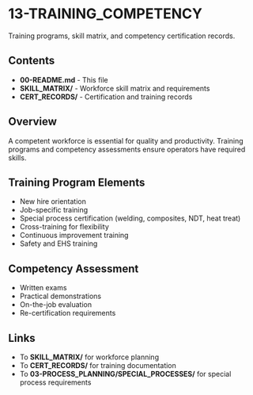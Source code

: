 # 13-TRAINING_COMPETENCY

Training programs, skill matrix, and competency certification records.

## Contents

- **00-README.md** - This file
- **SKILL_MATRIX/** - Workforce skill matrix and requirements
- **CERT_RECORDS/** - Certification and training records

## Overview

A competent workforce is essential for quality and productivity. Training programs and competency assessments ensure operators have required skills.

## Training Program Elements

- New hire orientation
- Job-specific training
- Special process certification (welding, composites, NDT, heat treat)
- Cross-training for flexibility
- Continuous improvement training
- Safety and EHS training

## Competency Assessment

- Written exams
- Practical demonstrations
- On-the-job evaluation
- Re-certification requirements

## Links

- To **SKILL_MATRIX/** for workforce planning
- To **CERT_RECORDS/** for training documentation
- To **03-PROCESS_PLANNING/SPECIAL_PROCESSES/** for special process requirements
